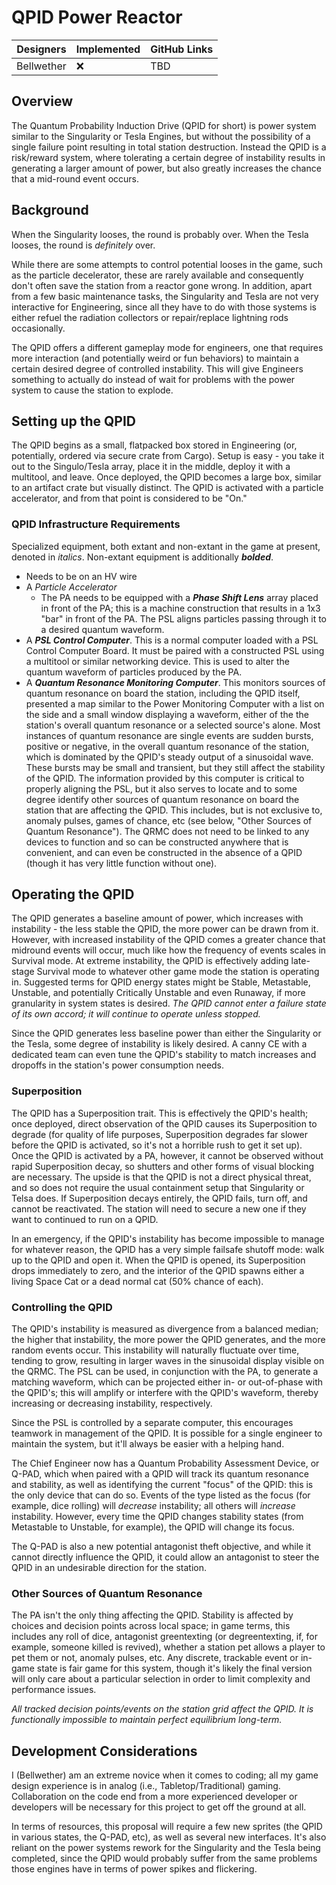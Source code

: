 # QPID Power Reactor

| Designers  | Implemented | GitHub Links |
| ---------- | ----------- | ------------ |
| Bellwether | :x:         | TBD          |

## Overview
The Quantum Probability Induction Drive (QPID for short) is power system similar to the Singularity or Tesla Engines, but without the possibility of a single failure point resulting in total station destruction. Instead the QPID is a risk/reward system, where tolerating a certain degree of instability results in generating a larger amount of power, but also greatly increases the chance that a mid-round event occurs. 
## Background
When the Singularity looses, the round is probably over. 
When the Tesla looses, the round is _definitely_ over. 

While there are some attempts to control potential looses in the game, such as the particle decelerator, these are rarely available and consequently don't often save the station from a reactor gone wrong.  In addition, apart from a few basic maintenance tasks, the Singularity and Tesla are not very interactive for Engineering, since all they have to do with those systems is either refuel the radiation collectors or repair/replace lightning rods occasionally. 

The QPID offers a different gameplay mode for engineers, one that requires more interaction (and potentially weird or fun behaviors) to maintain a certain desired degree of controlled instability. This will give Engineers something to actually do instead of wait for problems with the power system to cause the station to explode.
## Setting up the QPID
The QPID begins as a small, flatpacked box stored in Engineering (or, potentially, ordered via secure crate from Cargo). Setup is easy - you take it out to the Singulo/Tesla array, place it in the middle, deploy it with a multitool, and leave. Once deployed, the QPID becomes a large box, similar to an artifact crate but visually distinct. The QPID is activated with a particle accelerator, and from that point is considered to be "On." 
### QPID Infrastructure Requirements
Specialized equipment, both extant and non-extant in the game at present, denoted in _italics_. Non-extant equipment is additionally ***bolded***. 

+ Needs to be on an HV wire 
+ A _Particle Accelerator_
	+ The PA needs to be equipped with a ***Phase Shift Lens*** array placed in front of the PA; this is a machine construction that results in a 1x3 "bar" in front of the PA. The PSL aligns particles passing through it to a desired quantum waveform. 
+ A ***PSL Control Computer***. This is a normal computer loaded with a PSL Control Computer Board. It must be paired with a constructed PSL using a multitool or similar networking device. This is used to alter the quantum waveform of particles produced by the PA. 
+ A ***Quantum Resonance Monitoring Computer***. This monitors sources of quantum resonance on board the station, including the QPID itself, presented a map similar to the Power Monitoring Computer with a list on the side and a small window displaying a waveform, either of the the station's overall quantum resonance or a selected source's alone. Most instances of quantum resonance are single events are sudden bursts, positive or negative, in the overall quantum resonance of the station, which is dominated by the QPID's steady output of a sinusoidal wave. These bursts may be small and transient, but they still affect the stability of the QPID. The information provided by this computer is critical to properly aligning the PSL, but it also serves to locate and to some degree identify other sources of quantum resonance on board the station that are affecting the QPID. This includes, but is not exclusive to, anomaly pulses, games of chance, etc (see below, "Other Sources of Quantum Resonance"). The QRMC does not need to be linked to any devices to function and so can be constructed anywhere that is convenient, and can even be constructed in the absence of a QPID (though it has very little function without one). 
## Operating the QPID 
The QPID generates a baseline amount of power, which increases with instability - the less stable the QPID, the more power can be drawn from it. However, with increased instability of the QPID comes a greater chance that midround events will occur, much like how the frequency of events scales in Survival mode. At extreme instability, the QPID is effectively adding late-stage Survival mode to whatever other game mode the station is operating in. Suggested terms for QPID energy states might be Stable, Metastable, Unstable, and potentially Critically Unstable and even Runaway, if more granularity in system states is desired. _The QPID cannot enter a failure state of its own accord; it will continue to operate unless stopped._

Since the QPID generates less baseline power than either the Singularity or the Tesla, some degree of instability is likely desired. A canny CE with a dedicated team can even tune the QPID's stability to match increases and dropoffs in the station's power consumption needs. 
### Superposition
The QPID has a Superposition trait. This is effectively the QPID's health; once deployed, direct observation of the QPID causes its Superposition to degrade (for quality of life purposes, Superposition degrades far slower before the QPID is activated, so it's not a horrible rush to get it set up). Once the QPID is activated by a PA, however, it cannot be observed without rapid Superposition decay, so shutters and other forms of visual blocking are necessary. The upside is that the QPID is not a direct physical threat, and so does not require the usual containment setup that Singularity or Telsa does. If Superposition decays entirely, the QPID fails, turn off, and cannot be reactivated. The station will need to secure a new one if they want to continued to run on a QPID.

In an emergency, if the QPID's instability has become impossible to manage for whatever reason, the QPID has a very simple failsafe shutoff mode: walk up to the QPID and open it. When the QPID is opened, its Superposition drops immediately to zero, and the interior of the QPID spawns either a living Space Cat or a dead normal cat (50% chance of each). 
### Controlling the QPID
The QPID's instability is measured as divergence from a balanced median; the higher that instability, the more power the QPID generates, and the more random events occur. This instability will naturally fluctuate over time, tending to grow, resulting in larger waves in the sinusoidal display visible on the QRMC. The PSL can be used, in conjunction with the PA, to generate a matching waveform, which can be projected either in- or out-of-phase with the QPID's; this will amplify or interfere with the QPID's waveform, thereby increasing or decreasing instability, respectively. 

Since the PSL is controlled by a separate computer, this encourages teamwork in management of the QPID. It is possible for a single engineer to maintain the system, but it'll always be easier with a helping hand. 

The Chief Engineer now has a Quantum Probability Assessment Device, or Q-PAD, which when paired with a QPID will track its quantum resonance and stability, as well as identifying the current "focus" of the QPID: this is the only device that can do so. Events of the type listed as the focus (for example, dice rolling) will _decrease_ instability; all others will _increase_ instability. However, every time the QPID changes stability states (from Metastable to Unstable, for example), the QPID will change its focus. 

The Q-PAD is also a new potential antagonist theft objective, and while it cannot directly influence the QPID, it could allow an antagonist to steer the QPID in an undesirable direction for the station. 
### Other Sources of Quantum Resonance
The PA isn't the only thing affecting the QPID. Stability is affected by choices and decision points across local space; in game terms, this includes any roll of dice, antagonist greentexting (or degreentexting, if, for example, someone killed is revived), whether a station pet allows a player to pet them or not, anomaly pulses, etc. Any discrete, trackable event or in-game state is fair game for this system, though it's likely the final version will only care about a particular selection in order to limit complexity and performance issues. 

_All tracked decision points/events on the station grid affect the QPID. It is functionally impossible to maintain perfect equilibrium long-term._
## Development Considerations 
I (Bellwether) am an extreme novice when it comes to coding; all my game design experience is in analog (i.e., Tabletop/Traditional) gaming. Collaboration on the code end from a more experienced developer or developers will be necessary for this project to get off the ground at all. 

In terms of resources, this proposal will require a few new sprites (the QPID in various states, the Q-PAD, etc), as well as several new interfaces. It's also reliant on the power systems rework for the Singularity and the Tesla being completed, since the QPID would probably suffer from the same problems those engines have in terms of power spikes and flickering. 
